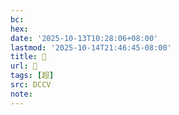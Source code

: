 ```yaml
---
bc:
hex:
date: '2025-10-13T10:28:06+08:00'
lastmod: '2025-10-14T21:46:45-08:00'
title: 􁹜
url: 􁹜
tags: [超]
src: DCCV
note:
---
```

